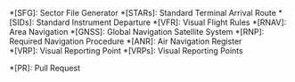 *[SFG]: Sector File Generator 
*[STARs]: Standard Terminal Arrival Route
*[SIDs]: Standard Instrument Departure
*[VFR]: Visual Flight Rules
*[RNAV]: Area Navigation
*[GNSS]: Global Navigation Satellite System
*[RNP]: Required Navigation Procedure
*[ANR]: Air Navigation Register   
*[VRP]: Visual Reporting Point
*[VRPs]: Visual Reporting Points

*[PR]: Pull Request